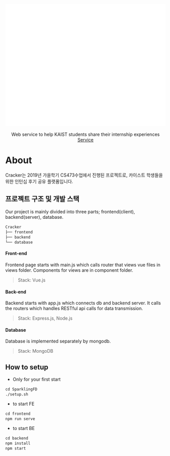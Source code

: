 <p align="center">
  <a href="http://52.78.227.11:8080/">
    <img src="cracker logo.svg" with="200"/>
  </a>
  <p align="center">
    Web service to help KAIST students share their internship experiences
    <br />
    <a href="http://52.78.227.11:8080/">
      Service
    </a>
  </p>
</p>

# About
Cracker는 2019년 가을학기 CS473수업에서 진행된 프로젝트로, 카이스트 학생들을 위한 인턴십 후기 공유 플랫폼입니다. 
## 프로젝트 구조 및 개발 스택
Our project is mainly divided into three parts; frontend(client), backend(server), database.
```
Cracker
├── frontend
├── backend
└── database
```
#### Front-end
Frontend page starts with main.js which calls router that views vue files in views folder. Components for views are in component folder.
> Stack: Vue.js
#### Back-end
Backend starts with app.js which connects db and backend server. It calls the routers which handles RESTful api calls for data transmission.
> Stack: Express.js, Node.js
#### Database
Database is implemented separately by mongodb.
> Stack: MongoDB

## How to setup
* Only for your first start
```
cd SparklingFD
./setup.sh
```
* to start FE
```
cd frontend
npm run serve
```
* to start BE
```
cd backend 
npm install 
npm start
```
